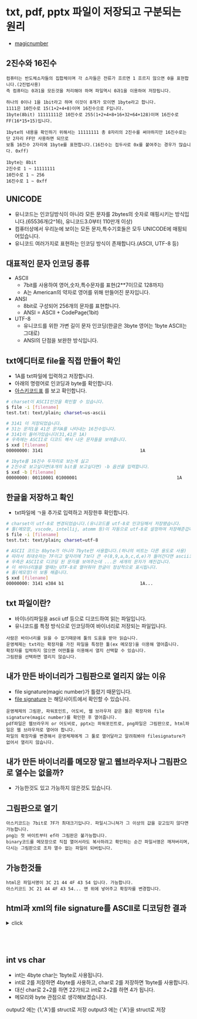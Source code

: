 # txt, pdf, pptx 파일이 저장되고 구분되는 원리


- [magicnumber](https://blog.naver.com/PostView.nhn?isHttpsRedirect=true&blogId=gaegurijump&logNo=110186211008&parentCategoryNo=&categoryNo=42&viewDate=&isShowPopularPosts=true&from=search)

## 2진수와 16진수
```
컴퓨터는 반도체소자들의 집합체이며 각 소자들은 전류가 흐르면 1 흐르지 않으면 0을 표현합니다.(2진법사용)
즉 컴퓨터는 0과1을 모든것을 처리해야 하며 파일역시 0과1을 이용하여 저장됩니다.

하나의 0이나 1을 1bit라고 하며 이것이 8개가 모이면 1byte라고 합니다.
1111은 10진수로 15(1+2+4+8)이며 16진수으로 F입니다.
1byte(8bit) 11111111은 10진수로 255(1+2+4+8+16+32+64+128)이며 16진수로 FF(16*15+15)입니다. 

1byte의 내용을 확인하기 위해서는 11111111 총 8자리의 2진수를 써야하지만 16진수로는 단 2자리 FF만 사용하면 되므로
보통 16진수 2자리에 1byte를 표현합니다.(16진수는 접두사로 0x를 붙여주는 경우가 많습니다. 0xff)

1byte는 8bit 
2진수로 1 ~ 11111111
10진수로 1 ~ 256
16진수로 1 ~ 0xff
```

## UNICODE
- 유니코드는 인코딩방식이 아니라 모든 문자를 2bytes의 숫자로 매핑시키는 방식입니다.(65536개(2^16), 유니코드3.0부터 110만개 이상)
- 컴퓨터상에서 우리눈에 보이는 모든 문자,특수기호들은 모두 UNICODE에 매핑되어있습니다.
- 유니코드 여러가지로 표현하는 인코딩 방식이 존재합니다.(ASCII, UTF-8 등)

## 대표적인 문자 인코딩 종류
- ASCII
    - 7bit를 사용하여 영어,숫자,특수문자를 표현(2**7이므로 128까지)
    - A는 American의 약자로 영어를 위해 만들어진 문자입니다.
- ANSI
    - 8bit로 구성되어 256개의 문자를 표현합니다.
    - ANSI = ASCII + CodePage(1bit)
- UTF-8
    - 유니코드를 위한 가변 길이 문자 인코딩(한글은 3byte 영어는 1byte ASCII는 그대로)
    - ANSI의 단점을 보완한 방식입니다.

## txt에디터로 file을 직접 만들어 확인
- 1A를 txt파일에 입력하고 저장합니다.
- 아래의 명령어로 인코딩과 byte를 확인합니다.
- [아스키코드표](https://mblogthumb-phinf.pstatic.net/20160211_209/ansdbtls4067_1455192707460IhXKg_JPEG/ASCII_Code_%25EC%259D%25BC%25EB%259E%258C%25ED%2591%259C_-_%25EC%259E%2591%25EC%2584%25B1%25EC%259E%2590_-_%25EB%2595%259C%25EC%2593%25B0001.png?type=w800) 를 보고 확인합니다.

```sh
# charset이 ASCII인것을 확인할 수 있습니다.
$ file -i [filename]
test.txt: text/plain; charset=us-ascii

# 3141 이 저장되었습니다.
# 31는 문자1을 41은 문자A를 나타내는 16진수입니다.
# 3141이 들어가있습니다(31,41은 1A)
# 우측에는 ASCII로 디코드 해서 나온 문자들을 보여줍니다.
$ xxd [filename]
00000000: 3141                                     1A

# 1byte를 16진수 두자리로 보는게 싫고 
# 2진수로 보고싶다면(8개의 bit를 보고싶다면) -b 옵션을 입력합니다.
$ xxd -b [filename]
00000000: 00110001 01000001                                      1A
```
## 한글을 저장하고 확인
- txt파일에 ㄱ을 추가로 입력하고 저장한후 확인합니다.
```sh
# charset이 utf-8로 변경되었습니다.(유니코드를 utf-8로 인코딩해서 저장됐습니다. 
# 툴(메모장, vscode, intellij, atomm 등)이 자동으로 utf-8로 설정하여 저장해준겁니다.
$ file -i [filename]
test.txt: text/plain; charset=utf-8

# ASCII 코드는 8byte가 아니라 7byte만 사용합니다.(하나의 비트는 다른 용도로 사용)
# 따라서 최대숫자는 7F이고 앞자리에 7보다 큰 수(8,9,a,b,c,d,e)가 들어간다면 ascii코드의 인코딩은 깨지게됩니다.
# 우측은 ASCII로 디코딩 된 문자를 보여주는데 ...은 세개의 문자가 꺠진겁니다.
# 이 바이너리들을 열때는 UTF-8로 열어줘야 한글이 정상적으로 표시됩니다.
# 툴(메모장)이 보통 해줍니다.
$ xxd [filename]
00000000: 3141 e384 b1                             1A...
```

## txt 파일이란?
- 바이너리파일을 ascii utf 등으로 디코드하여 읽는 파일입니다.
- 유니코드를 특정 방식으로 인코딩하여 바이너리로 저장되는 파일입니다.

```
사람은 바이너리를 읽을 수 없기때문에 툴의 도움을 받아 읽습니다.
운영체제는 txt라는 확장자를 가진 파일을 특정한 툴(ex 메모장)을 이용해 열어줍니다.
확장자를 입력하지 않으면 어떤툴을 이용해서 열지 선택할 수 있습니다.
그림판을 선택하면 열리지 않습니다. 
```
## 내가 만든 바이너리가 그림판으로 열리지 않는 이유
- file signature(magic number)가 틀렸기 때문입니다.
- [file signature](https://blog.naver.com/PostView.nhn?isHttpsRedirect=true&blogId=gaegurijump&logNo=110186211008&parentCategoryNo=&categoryNo=42&viewDate=&isShowPopularPosts=true&from=search) 는 해당사이트에서 확인할 수 있습니다.
```
운영체제의 그림판, 파워포인트, 어도비, 웹 브라우저 같은 툴은 확장자와 file signature(magic number)를 확인한 후 열어줍니다.
pdf파일은 웹브라우저 or 어도비로, pptx는 파워포인트로, png파일은 그림판으로, html파일은 웹 브라우저로 열어야 합니다.
파일의 확장자를 변경해서 운영체제에게 그 툴로 열어달라고 알려줘봐야 filesignature가 없어서 열리지 않습니다.
```

## 내가 만든 바이너리를 메모장 말고 웹브라우저나 그림판으로 열수는 없을까?
- 가능한것도 있고 가능하지 않은것도 있습니다.

## 그림판으로 열기
```
아스키코드는 7bit로 7F가 최대크기입니다. 파일시그니쳐가 그 이상의 값을 갖고있지 않다면 가능합니다. 
png는 첫 바이트부터 ef라 그림판은 불가능합니다.
binary코드를 메모장으로 직접 열어서라도 복사하려고 확인하는 순간 파일서명은 깨져버리며, 다시는 그림판으로 조차 열수 없는 파일이 되버립니다.
```

## 가능한것들
```
html은 파일서명이 3C 21 44 4F 43 54 입니다. 가능합니다.
아스키코드 3C 21 44 4F 43 54... 맨 위에 넣어주고 확장자를 변경합니다.
```
## html과 xml의 file signature를 ASCII로 디코딩한 결과
<details><summary>click</summary>
<p>

```xml
<!DOCTYPE html>
<?xml version="1.0" encoding="UTF-8"?>
```
```
많이 봤던 모습입니다.
```

</p>
</details>

<br>
<br>
<br>

## int vs char
- int는 4byte char는 1byte로 사용됩니다.
- int로 2를 저장하면 4byte를 사용하고, char로 2를 저장하면 1byte를 사용합니다.
- 대신 char로 2+2를 하면 22가되고 int로 2+2를 하면 4가 됩니다.
- 메모리와 byte 관점으로 생각해보겠습니다.


output2 에는 {1,'A'}를 struct로 저장
output3 에는 {'A'}을 struct로 저장
```
